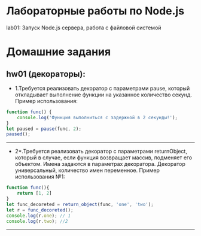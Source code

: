 Лабораторные работы по Node.js
=====================
lab01: Запуск Node.js сервера, работа с файловой системой



Домашние задания
=====================
hw01 (декораторы): 
-----------------------------------------------------
* 1.Требуется реализовать декоратор с параметрами pause, 
который откладывает выполнение функции на указанное 
количество секунд. 
Пример использования:
```js
function func() {
	console.log('Функция выполниться с задержкой в 2 секунды!');
}
let paused = pause(func, 2);
paused();
```
-----------------------------------------------------
* 2*.Требуется реализовать декоратор с параметрами returnObject, 
который в случае, если функция возвращает массив, подменяет 
его объектом. Имена задаются в параметрах декоратора. Декоратор 
универсальный, количество имен переменное.
Пример использования №1:
```js
function func(){
	return [1, 2]
}
let func_decoreted = return_object(func, 'one', 'two');
let r = func_decoreted();
console.log(r.one); // 1
console.log(r.two); //2
```
-----------------------------------------------------
